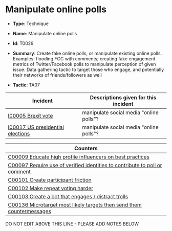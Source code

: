 # Manipulate online polls

* **Type**: Technique

* **Name**: Manipulate online polls

* **Id**: T0029

* **Summary**: Create fake online polls, or manipulate existing online polls. Examples: flooding FCC with comments; creating fake engagement metrics of Twitter/Facebook polls to manipulate perception of given issue. Data gathering tactic to target those who engage, and potentially their networks of friends/followers as well

* **Tactic**: TA07


| Incident | Descriptions given for this incident |
| -------- | -------------------- |
| [I00005 Brexit vote](../incidents/I00005.md) | manipulate social media "online polls"?  |
| [I00017 US presidential elections](../incidents/I00017.md) | manipulate social media "online polls"?  |



| Counters |
| -------- |
| [C00009 Educate high profile influencers on best practices](../counters/C00009.md) |
| [C00097 Require use of verified identities to contribute to poll or comment](../counters/C00097.md) |
| [C00101 Create participant friction](../counters/C00101.md) |
| [C00102 Make repeat voting harder](../counters/C00102.md) |
| [C00103 Create a bot that engages / distract trolls](../counters/C00103.md) |
| [C00136 Microtarget most likely targets then send them countermessages](../counters/C00136.md) |
DO NOT EDIT ABOVE THIS LINE - PLEASE ADD NOTES BELOW